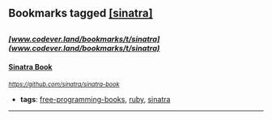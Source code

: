 ## Bookmarks tagged [[sinatra]](https://www.codever.land/search?q=[sinatra])

_<sup><sup>[www.codever.land/bookmarks/t/sinatra](www.codever.land/bookmarks/t/sinatra)</sup></sup>_
---
#### [Sinatra Book](https://github.com/sinatra/sinatra-book)
_<sup>https://github.com/sinatra/sinatra-book</sup>_

* **tags**: [free-programming-books](../tagged/free-programming-books.md), [ruby](../tagged/ruby.md), [sinatra](../tagged/sinatra.md)
---
